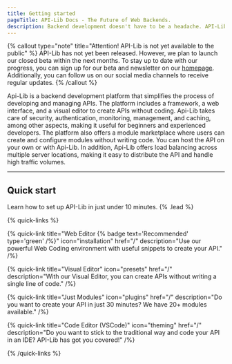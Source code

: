 ```yaml
---
title: Getting started
pageTitle: API-Lib Docs - The Future of Web Backends.
description: Backend development doesn't have to be a headache. API-Lib makes it effortless.
---
```


{% callout type="note" title="Attention! API-Lib is not yet available to the public" %}
API-Lib has not yet been released. However, we plan to launch our closed beta within the next months. To stay up to date with our progress, you can sign up for our beta and newsletter on our [homepage](https://api-lib.com/). Additionally, you can follow us on our social media channels to receive regular updates.
{% /callout %}

Api-Lib is a backend development platform that simplifies the process of developing and managing APIs. The platform includes a framework, a web interface, and a visual editor to create APIs without coding. Api-Lib takes care of security, authentication, monitoring, management, and caching, among other aspects, making it useful for beginners and experienced developers. The platform also offers a module marketplace where users can create and configure modules without writing code. You can host the API on your own or with Api-Lib. In addition, Api-Lib offers load balancing across multiple server locations, making it easy to distribute the API and handle high traffic volumes.

---

## Quick start

Learn how to set up API-Lib in just under 10 minutes. {% .lead %}

{% quick-links %}

{% quick-link title="Web Editor {% badge text='Recommended' type='green' /%}" icon="installation" href="/" description="Use our powerful Web Coding environment with useful snippets to create your API." /%}

{% quick-link title="Visual Editor" icon="presets" href="/" description="With our Visual Editor, you can create APIs without writing a single line of code." /%}

{% quick-link title="Just Modules" icon="plugins" href="/" description="Do you want to create your API in just 30 minutes? We have 20+ modules available." /%}

{% quick-link title="Code Editor (VSCode)" icon="theming" href="/" description="Do you want to stick to the traditional way and code your API in an IDE? API-Lib has got you covered!" /%}

{% /quick-links %}


